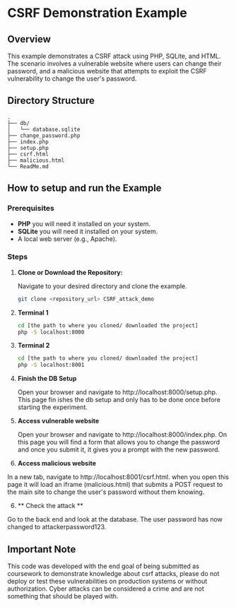 # CSRF Demonstration Example

## Overview

This example demonstrates a CSRF attack using PHP, SQLite, and HTML. The scenario involves a vulnerable website where users can change their password, and a malicious website that attempts to exploit the CSRF vulnerability to change the user's password.

## Directory Structure
```
.
├── db/
│   └── database.sqlite
├── change_password.php
├── index.php
├── setup.php
├── csrf.html
├── malicious.html
└── ReadMe.md
```
## How to setup and run the Example

### Prerequisites

- **PHP** you will need it installed on your system.
- **SQLite** you will need it installed on your system.
- A local web server (e.g., Apache).

### Steps

1. **Clone or Download the Repository:**

   Navigate to your desired directory and clone the example.

   ```bash
   git clone <repository_url> CSRF_attack_demo
    ```
2. **Terminal 1**
    ```bash
    cd [the path to where you cloned/ downloaded the project]
    php -S localhost:8000
	```
3. **Terminal 2**
    ```bash
	cd [the path to where you cloned/ downloaded the project]
	php -S localhost:8001
	```
4. **Finish the DB Setup**

	Open your browser and navigate to http://localhost:8000/setup.php. This page fin ishes the db setup and only has to be done once before starting the experiment.

5. **Access vulnerable website**

	Open your browser and navigate to http://localhost:8000/index.php. On this page you will find a form that allows you to change the password and once you submit it, it gives you a prompt with the new password.

6. **Access malicious website**

In a new tab, navigate to http://localhost:8001/csrf.html. when you open this page it will load an iframe (malicious.html) that submits a POST request to the main site to change the user's password without them knowing.

6. ** Check the attack **

Go to the back end and look at the database. The user password has now changed to attackerpassword123.

## Important Note
This code was developed with the end goal of being submitted as coursework to demonstrate knowledge about csrf attacks, please do not deploy or test these vulnerabilities on production systems or without authorization.
Cyber attacks can be considered a crime and are not something that should be played with.
